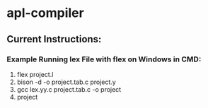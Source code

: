 # apl-compiler

## Current Instructions:

### Example Running lex File with flex on Windows in CMD:
1. flex project.l
2. bison -d -o project.tab.c project.y
3. gcc lex.yy.c project.tab.c -o project
4. project
